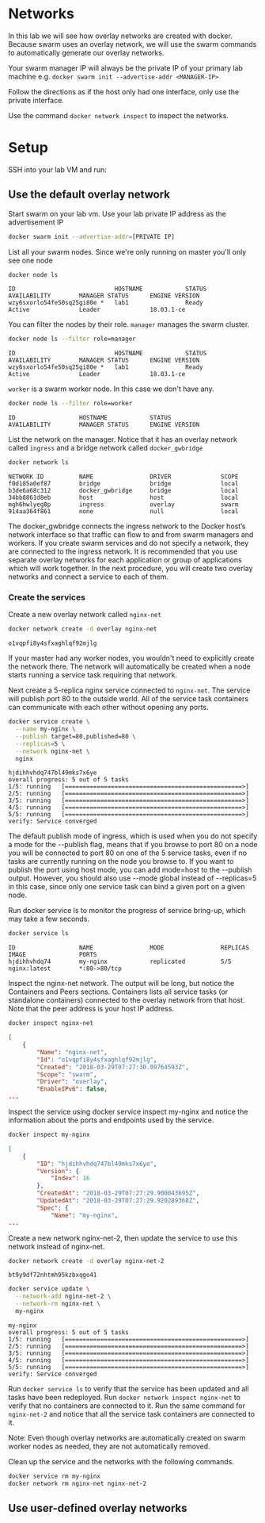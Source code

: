 # Networks

In this lab we will see how overlay networks are created with docker. Because swarm uses an overlay network, we will use the swarm commands to automatically generate our overlay networks.

Your swarm manager IP will always be the private IP of your primary lab machine e.g. `docker swarm init --advertise-addr <MANAGER-IP>`

Follow the directions as if the host only had one interface, only use the private interface.

Use the command `docker network inspect` to inspect the networks.

# Setup
SSH into your lab VM and run:


## Use the default overlay network

Start swarm on your lab vm. Use your lab private IP address as the advertisement IP

```bash
docker swarm init --advertise-addr=[PRIVATE IP]
```

List all your swarm nodes. Since we're only running on master you'll only see one node

```bash
docker node ls
```

    ID                            HOSTNAME            STATUS              AVAILABILITY        MANAGER STATUS      ENGINE VERSION
    wzy6sxorlo54fe50sq25gi80e *   lab1                Ready               Active              Leader              18.03.1-ce


You can filter the nodes by their role. `manager` manages the swarm cluster.
```bash
docker node ls --filter role=manager
```

    ID                            HOSTNAME            STATUS              AVAILABILITY        MANAGER STATUS      ENGINE VERSION
    wzy6sxorlo54fe50sq25gi80e *   lab1                Ready               Active              Leader              18.03.1-ce

`worker` is a swarm worker node. In this case we don't have any.

```bash
docker node ls --filter role=worker
```

    ID                  HOSTNAME            STATUS              AVAILABILITY        MANAGER STATUS      ENGINE VERSION


List the network on the manager. Notice that it has an overlay network called `ingress` and a bridge network called `docker_gwbridge`

```bash
docker network ls
```

    NETWORK ID          NAME                DRIVER              SCOPE
    f0d185a0ef87        bridge              bridge              local
    b3de6a68c312        docker_gwbridge     bridge              local
    34bb8861d8eb        host                host                local
    mgh6hwlyeg8p        ingress             overlay             swarm
    914aa364f861        none                null                local

The docker_gwbridge connects the ingress network to the Docker host’s network interface so that traffic can flow to and from swarm managers and workers. If you create swarm services and do not specify a network, they are connected to the ingress network. It is recommended that you use separate overlay networks for each application or group of applications which will work together. In the next procedure, you will create two overlay networks and connect a service to each of them.

### Create the services

Create a new overlay network called `nginx-net`

```bash
docker network create -d overlay nginx-net
```

    o1vqpfi8y4sfxaghlqf92mjlg

If your master had any worker nodes, you wouldn't need to explicitly create the network there. The network will automatically be created when a node starts running a service task requiring that network.

Next create a 5-replica nginx service connected to `nginx-net`. The service will publish port 80 to the outside world. All of the service task containers can communicate with each other without opening any ports.

```bash
docker service create \
  --name my-nginx \
  --publish target=80,published=80 \
  --replicas=5 \
  --network nginx-net \
  nginx
```

    hjdihhvhdq747bl49mks7x6ye
    overall progress: 5 out of 5 tasks
    1/5: running   [==================================================>]
    2/5: running   [==================================================>]
    3/5: running   [==================================================>]
    4/5: running   [==================================================>]
    5/5: running   [==================================================>]
    verify: Service converged

The default publish mode of ingress, which is used when you do not specify a mode for the --publish flag, means that if you browse to port 80 on a node you will be connected to port 80 on one of the 5 service tasks, even if no tasks are currently running on the node you browse to. If you want to publish the port using host mode, you can add mode=host to the --publish output. However, you should also use --mode global instead of --replicas=5 in this case, since only one service task can bind a given port on a given node.

Run docker service ls to monitor the progress of service bring-up, which may take a few seconds.

```bash
docker service ls
```

    ID                  NAME                MODE                REPLICAS            IMAGE               PORTS
    hjdihhvhdq74        my-nginx            replicated          5/5                 nginx:latest        *:80->80/tcp


Inspect the nginx-net network. The output will be long, but notice the Containers and Peers sections. Containers lists all service tasks (or standalone containers) connected to the overlay network from that host. Note that the peer address is your host IP address.

```bash
docker inspect nginx-net
```

```json
[
    {
        "Name": "nginx-net",
        "Id": "o1vqpfi8y4sfxaghlqf92mjlg",
        "Created": "2018-03-29T07:27:30.09764593Z",
        "Scope": "swarm",
        "Driver": "overlay",
        "EnableIPv6": false,
...
```

Inspect the service using docker service inspect my-nginx and notice the information about the ports and endpoints used by the service.

```bash
docker inspect my-nginx
```

```json
[
    {
        "ID": "hjdihhvhdq747bl49mks7x6ye",
        "Version": {
            "Index": 16
        },
        "CreatedAt": "2018-03-29T07:27:29.900043695Z",
        "UpdatedAt": "2018-03-29T07:27:29.920289368Z",
        "Spec": {
            "Name": "my-nginx",
...
```


Create a new network nginx-net-2, then update the service to use this network instead of nginx-net.

```bash
docker network create -d overlay nginx-net-2
```

    bt9y9df72nhtmh95kzbxqgo41


```bash
docker service update \
  --network-add nginx-net-2 \
  --network-rm nginx-net \
  my-nginx
```

    my-nginx
    overall progress: 5 out of 5 tasks
    1/5: running   [==================================================>]
    2/5: running   [==================================================>]
    3/5: running   [==================================================>]
    4/5: running   [==================================================>]
    5/5: running   [==================================================>]
    verify: Service converged

Run `docker service ls` to verify that the service has been updated and all tasks have been redeployed. Run `docker network inspect nginx-net` to verify that no containers are connected to it. Run the same command for `nginx-net-2` and notice that all the service task containers are connected to it.

Note: Even though overlay networks are automatically created on swarm worker nodes as needed, they are not automatically removed.

Clean up the service and the networks with the following commands.

```bash
docker service rm my-nginx
docker network rm nginx-net nginx-net-2
```

## Use user-defined overlay networks
